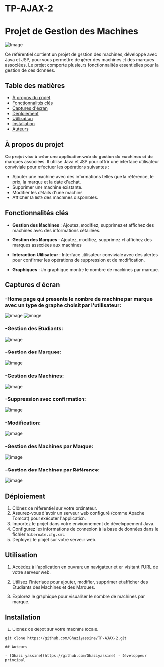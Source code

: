 # TP-AJAX-2
# Projet de Gestion des Machines

![Image](your-image-url-here)

Ce référentiel contient un projet de gestion des machines, développé avec Java et JSP, pour vous permettre de gérer des machines et des marques associées. Le projet comporte plusieurs fonctionnalités essentielles pour la gestion de ces données.

## Table des matières

- [À propos du projet](#à-propos-du-projet)
- [Fonctionnalités clés](#fonctionnalités-clés)
- [Captures d'écran](#captures-décran)
- [Déploiement](#déploiement)
- [Utilisation](#utilisation)
- [Installation](#installation)
- [Auteurs](#auteurs)

## À propos du projet

Ce projet vise à créer une application web de gestion de machines et de marques associées. Il utilise Java et JSP pour offrir une interface utilisateur conviviale pour effectuer les opérations suivantes :

- Ajouter une machine avec des informations telles que la référence, le prix, la marque et la date d'achat.
- Supprimer une machine existante.
- Modifier les détails d'une machine.
- Afficher la liste des machines disponibles.

## Fonctionnalités clés

- **Gestion des Machines** : Ajoutez, modifiez, supprimez et affichez des machines avec des informations détaillées.

- **Gestion des Marques** : Ajoutez, modifiez, supprimez et affichez des marques associées aux machines.

- **Interaction Utilisateur** : Interface utilisateur conviviale avec des alertes pour confirmer les opérations de suppression et de modification.

- **Graphiques** : Un graphique montre le nombre de machines par marque.

## Captures d'écran
### -Home page qui presente le nombre de machine par marque avec un type de graphe choisit par l'utilisateur:
![image](https://github.com/Ghaziyassine/TP-AJAX-2/assets/114885285/212590c7-d2fa-4a0e-acd2-4567ee798d99)
![image](https://github.com/Ghaziyassine/TP-AJAX-2/assets/114885285/4b232bfc-ee0c-4931-bf62-93125f64d2c4)

### -Gestion des Etudiants:
![image](https://github.com/Ghaziyassine/TP-AJAX-2/assets/114885285/0c652ba3-616a-4caa-839a-ccb7abd305eb)

### -Gestion des Marques:
![image](https://github.com/Ghaziyassine/TP-AJAX-2/assets/114885285/d86c2f83-a80c-4a82-b847-4d792b6eb8f4)

### -Gestion des Machines:
![image](https://github.com/Ghaziyassine/TP-AJAX-2/assets/114885285/c88f66f5-faed-438b-a46b-db1f93b3855b)

### -Suppression avec confirmation:
![image](https://github.com/Ghaziyassine/TP-AJAX-2/assets/114885285/6c4957bf-ef76-4ce5-85e8-5e6805016a0a)

### -Modification:
![image](https://github.com/Ghaziyassine/TP-AJAX-2/assets/114885285/7e3c808a-b2db-4400-8808-f9fc886387c9)

### -Gestion des Machines par Marque:
![image](https://github.com/Ghaziyassine/TP-AJAX-2/assets/114885285/2a6a9d03-15b6-41a1-95ef-219eba796b9d)

### -Gestion des Machines par Référence:
![image](https://github.com/Ghaziyassine/TP-AJAX-2/assets/114885285/d5869072-a6ba-47e0-b35c-e603fa7b60d5)

## Déploiement

1. Clônez ce référentiel sur votre ordinateur.
2. Assurez-vous d'avoir un serveur web configuré (comme Apache Tomcat) pour exécuter l'application.
3. Importez le projet dans votre environnement de développement Java.
4. Configurez les informations de connexion à la base de données dans le fichier `hibernate.cfg.xml`.
5. Déployez le projet sur votre serveur web.

## Utilisation

1. Accédez à l'application en ouvrant un navigateur et en visitant l'URL de votre serveur web.

2. Utilisez l'interface pour ajouter, modifier, supprimer et afficher des Etudiants des Machines et des Marques.

3. Explorez le graphique pour visualiser le nombre de machines par marque.

## Installation

1. Clônez ce dépôt sur votre machine locale.

```shell
git clone https://github.com/Ghaziyassine/TP-AJAX-2.git

## Auteurs

- [Ghazi yassine](https://github.com/Ghaziyassine) - Développeur principal


